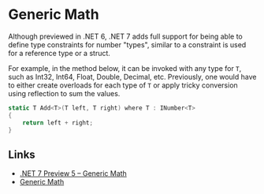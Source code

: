 # Generic Math

Although previewed in .NET 6, .NET 7 adds full support for being able to define type constraints for number "types", similar to a constraint is used for a reference type or a struct. 

For example, in the method below, it can be invoked with any type for `T`, such as Int32, Int64, Float, Double, Decimal, etc. Previously, one would have to either create overloads for each type of `T` or apply tricky conversion using reflection to sum the values. 

```csharp
static T Add<T>(T left, T right) where T : INumber<T>
{
    return left + right;
}
```

## Links

- [.NET 7 Preview 5 – Generic Math](https://devblogs.microsoft.com/dotnet/dotnet-7-generic-math/)
- [Generic Math](https://learn.microsoft.com/en-us/dotnet/standard/generics/math)